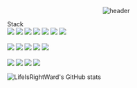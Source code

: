 <div align="center">
  
  ![header](https://capsule-render.vercel.app/api?type=cylinder&color=0C92AD&height=150&section=header&text=DaeHyun'sGitHub&fontColor=ffffff&fontSize=60&animation=fadeIn&fontAlignY=55)
</div>

Stack<br>
<img src="https://img.shields.io/badge/C-A8B9CC?style=flat-square&logo=C&logoColor=white"> <img src="https://img.shields.io/badge/C++-00599C?style=flat-square&logo=c%2B%2B&&logoColor=white"> <img src="https://img.shields.io/badge/Java-007396?style=flat-square&logo=OpenJDK&logoColor=white"/> <img src="https://img.shields.io/badge/Kotlin-7F52FF?style=flat-square&logo=Kotlin&logoColor=white"> <img src="https://img.shields.io/badge/Html5-E34F26?style=flat-square&logo=html5&logoColor=white"> <img src="https://img.shields.io/badge/JavaScript-F7DF1E?style=flat-square&logo=JavaScript&logoColor=white"> <img src="https://img.shields.io/badge/CSS3-1572B6?style=flat-square&logo=CSS3&logoColor=white">
<br><br>
<img src="https://img.shields.io/badge/MySQL-4479A1?style=flat-square&logo=MySQL&logoColor=white"> <img src="https://img.shields.io/badge/Figma-F24E1E?style=flat-square&logo=Figma&logoColor=white"> <img src="https://img.shields.io/badge/Docker-2496ED?style=flat-square&logo=Docker&logoColor=white"/> <img src="https://img.shields.io/badge/Nginx-009639?style=flat-square&logo=Nginx&logoColor=white"/> <img src="https://img.shields.io/badge/Openstack-ED1944?style=flat-square&logo=Openstack&logoColor=white"/>
<br><br>
<img src="https://img.shields.io/badge/Unity-000000?style=flat-square&logo=Unity&logoColor=white"> <img src="https://img.shields.io/badge/Arduino-00878F?style=flat-square&logo=Arduino&logoColor=white"> <img src="https://img.shields.io/badge/Android-3DDC84?style=flat-square&logo=Android&logoColor=white"> <img src="https://img.shields.io/badge/OpenAI-412991?style=flat-square&logo=OpenAI&logoColor=white"/>


![LifeIsRightWard's GitHub stats](https://github-readme-stats.vercel.app/api?username=LifeIsRightWard&show_icons=true&theme=radical)


